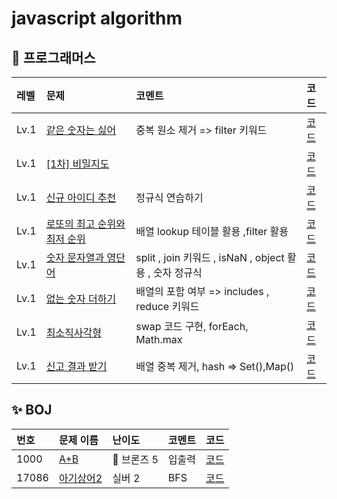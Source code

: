 # javascript algorithm

## 👻 프로그래머스

|레벨 | 문제                                                                           | 코멘트                                           | 코드                                 |
  |:-----------------------------------------------------------------------------|:----------------------------------------------|:-----------------------------------|:-----
|Lv.1| [같은 숫자는 싫어](https://programmers.co.kr/learn/courses/30/lessons/12906)        | 중복 원소 제거 => filter 키워드                        | [코드](programmers/level1/같은숫자.md)   |
|Lv.1| [[1차] 비밀지도](https://programmers.co.kr/learn/courses/30/lessons/17681)        |                                               | [코드](programmers/level1/비밀지도.md)   |
|Lv.1| [신규 아이디 추천](https://programmers.co.kr/learn/courses/30/lessons/72410)        | 정규식 연습하기                                      | [코드](programmers/level1/신규.md)     |
|Lv.1| [로또의 최고 순위와 최저 순위](https://programmers.co.kr/learn/courses/30/lessons/77484) | 배열 lookup 테이블 활용 ,filter 활용                   | [코드](programmers/level1/로또.md)     |
|Lv.1| [숫자 문자열과 영단어](https://programmers.co.kr/learn/courses/30/lessons/81301)      | split , join 키워드 , isNaN , object 활용 , 숫자 정규식 | [코드](programmers/level1/숫자문자열.md)  |
|Lv.1| [없는 숫자 더하기](https://programmers.co.kr/learn/courses/30/lessons/86051)        | 배열의 포함 여부 => includes , reduce 키워드            | [코드](programmers/level1/없는숫자.md)   |
|Lv.1| [최소직사각형](https://programmers.co.kr/learn/courses/30/lessons/86491)           | swap 코드 구현, forEach, Math.max                 | [코드](programmers/level1/최소직사각형.md) |
|Lv.1| [신고 결과 받기](https://programmers.co.kr/learn/courses/30/lessons/92334)         | 배열 중복 제거, hash => Set(),Map()                 | [코드](programmers/level1/신고결과받기.md) |


## ✨ BOJ

|번호|문제 이름| 난이도       | 코멘트 | 코드|
|:---|:----|:----------|:---|:-----
| 1000  |  [A+B](https://www.acmicpc.net/problem/1000)   | 🥉  브론즈 5 |  입출력  | [코드](BOJ/bronze5/1000.md)
| 17086 | [아기상어2](https://www.acmicpc.net/problem/17086) |  실버  2    |  BFS  | [코드](BOJ/silver2/17086.md)